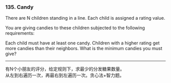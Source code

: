 ### 135. Candy

There are N children standing in a line. Each child is assigned a rating value.

You are giving candies to these children subjected to the following requirements:

Each child must have at least one candy.
Children with a higher rating get more candies than their neighbors.
What is the minimum candies you must give?

* * *

有N个小朋友的评分，给定规则下，求最少的分发糖果数量。  
从左到右遍历一次，再最右到左遍历一次。贪心法+智力题。   

